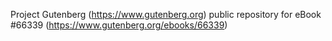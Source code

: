 Project Gutenberg (https://www.gutenberg.org) public repository for
eBook #66339 (https://www.gutenberg.org/ebooks/66339)
